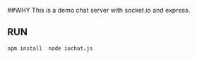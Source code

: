 ##WHY
This is a demo chat server with socket.io and express.

## RUN
`
npm install 
node iochat.js
`
